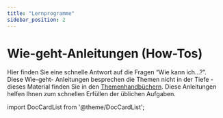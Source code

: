 ```yaml
---
title: "Lernprogramme"
sidebar_position: 2
---
```


# Wie-geht-Anleitungen (How-Tos)

Hier finden Sie eine schnelle Antwort auf die Fragen “Wie kann ich…?”. Diese Wie-geht-
Anleitungen besprechen die Themen nicht in der Tiefe - dieses Material finden Sie
in den [Themenhandbüchern](/docs/topics). Diese Anleitungen helfen Ihnen zum schnellen
Erfüllen der üblichen Aufgaben.

import DocCardList from '@theme/DocCardList';

<DocCardList />